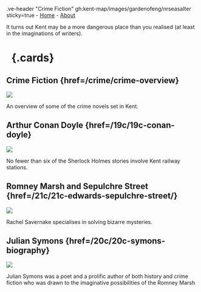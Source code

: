 .ve-header "Crime Fiction" gh:kent-map/images/gardenofeng/nrseasalter sticky=true
    - [Home](/)
    - [About](/about)

It turns out Kent may be a more dangerous place than you realised (at least in the imaginations of writers).

# &nbsp; {.cards}

## Crime Fiction {href=/crime/crime-overview}

![](https://iiif.juncture-digital.org/thumbnail?url=)

An overview of some of the crime novels set in Kent.

## Arthur Conan Doyle {href=/19c/19c-conan-doyle}

![](https://iiif.juncture-digital.org/thumbnail?url=https://upload.wikimedia.org/wikipedia/commons/4/4f/Strand_paget.jpg)

No fewer than six of the Sherlock Holmes stories involve Kent railway stations.

## Romney Marsh and Sepulchre Street {href=/21c/21c-edwards-sepulchre-street/}

![](https://iiif.juncture-digital.org/thumbnail?url=https://upload.wikimedia.org/wikipedia/commons/4/4f/Strand_paget.jpg)

Rachel Savernake specialises in solving bizarre mysteries.

## Julian Symons {href=/20c/20c-symons-biography}

![](https://iiif.juncture-digital.org/thumbnail?url=https://upload.wikimedia.org/wikipedia/commons/4/4f/Strand_paget.jpg)

Julian Symons was a poet and a prolific author of both history and crime fiction who was drawn to the imaginative possibilities of the Romney Marsh


